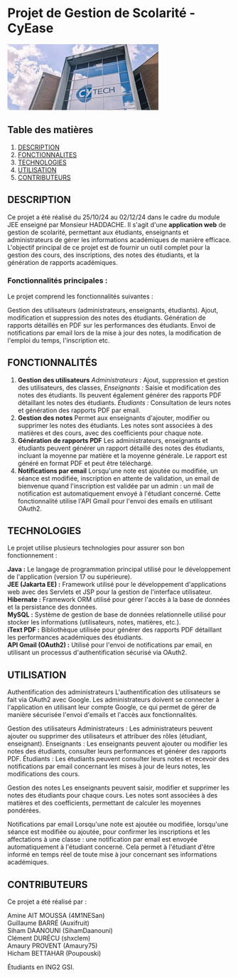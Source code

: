 # Projet de Gestion de Scolarité - **CyEase**

![alt_text](https://github.com/Auxifruit/ProjetGestionJEE/blob/main/banner.jpg)

## Table des matières
1. [DESCRIPTION](#description)
2. [FONCTIONNALITES](#fonctionnalités)
3. [TECHNOLOGIES](#technologies)
4. [UTILISATION](#utilisation)
5. [CONTRIBUTEURS](#contributeurs)

## DESCRIPTION
Ce projet a été réalisé du 25/10/24 au 02/12/24 dans le cadre du module JEE enseigné par Monsieur HADDACHE. Il s'agit d'une **application web** de gestion de scolarité, permettant aux étudiants, enseignants et administrateurs de gérer les informations académiques de manière efficace. L'objectif principal de ce projet est de fournir un outil complet pour la gestion des cours, des inscriptions, des notes des étudiants, et la génération de rapports académiques.

### Fonctionnalités principales :
Le projet comprend les fonctionnalités suivantes :

Gestion des utilisateurs (administrateurs, enseignants, étudiants).
Ajout, modification et suppression des notes des étudiants.
Génération de rapports détaillés en PDF sur les performances des étudiants.
Envoi de notifications par email lors de la mise à jour des notes, la modification de l'emploi du temps, l'inscription etc.

## FONCTIONNALITÉS

1. **Gestion des utilisateurs**
   _Administrateurs :_ Ajout, suppression et gestion des utilisateurs, des classes, 
   _Enseignants :_ Saisie et modification des notes des étudiants. Ils peuvent également générer des rapports PDF détaillant les notes des étudiants.
   _Étudiants :_ Consultation de leurs notes et génération des rapports PDF par email.
2. **Gestion des notes**
   Permet aux enseignants d'ajouter, modifier ou supprimer les notes des étudiants.
   Les notes sont associées à des matières et des cours, avec des coefficients pour chaque note.
3. **Génération de rapports PDF**
   Les administrateurs, enseignants et étudiants peuvent générer un rapport détaillé des notes des étudiants, incluant la moyenne par matière et la moyenne générale.
   Le rapport est généré en format PDF et peut être téléchargé.
4. **Notifications par email**
   Lorsqu'une note est ajoutée ou modifiée, un séance est modifiée, inscription en attente de validation, un email de bienvenue quand l'inscription est validée par un admin : un mail de notification est automatiquement envoyé à l'étudiant concerné. Cette fonctionnalité utilise l'API Gmail pour l'envoi des emails en utilisant OAuth2.

## TECHNOLOGIES

Le projet utilise plusieurs technologies pour assurer son bon fonctionnement :

**Java :** Le langage de programmation principal utilisé pour le développement de l'application (version 17 ou supérieure).  
**JEE (Jakarta EE) :** Framework utilisé pour le développement d'applications web avec des Servlets et JSP pour la gestion de l'interface utilisateur.  
**Hibernate :** Framework ORM utilisé pour gérer l'accès à la base de données et la persistance des données.  
**MySQL :** Système de gestion de base de données relationnelle utilisé pour stocker les informations (utilisateurs, notes, matières, etc.).  
**iText PDF :** Bibliothèque utilisée pour générer des rapports PDF détaillant les performances académiques des étudiants.  
**API Gmail (OAuth2) :** Utilisé pour l'envoi de notifications par email, en utilisant un processus d'authentification sécurisé via OAuth2.  

## UTILISATION
Authentification des administrateurs
L'authentification des utilisateurs se fait via OAuth2 avec Google. Les administrateurs doivent se connecter à l'application en utilisant leur compte Google, ce qui permet de gérer de manière sécurisée l'envoi d'emails et l'accès aux fonctionnalités.

Gestion des utilisateurs
Administrateurs : Les administrateurs peuvent ajouter ou supprimer des utilisateurs et attribuer des rôles (étudiant, enseignant).
Enseignants : Les enseignants peuvent ajouter ou modifier les notes des étudiants, consulter leurs performances et générer des rapports PDF.
Étudiants : Les étudiants peuvent consulter leurs notes et recevoir des notifications par email concernant les mises à jour de leurs notes, les modifications des cours.

Gestion des notes
Les enseignants peuvent saisir, modifier et supprimer les notes des étudiants pour chaque cours. Les notes sont associées à des matières et des coefficients, permettant de calculer les moyennes pondérées.

Notifications par email
Lorsqu'une note est ajoutée ou modifiée, lorsqu'une séance est modifiée ou ajoutée, pour confirmer les inscriptions et les affectations à une classe : une notification par email est envoyée automatiquement à l'étudiant concerné. Cela permet à l'étudiant d'être informé en temps réel de toute mise à jour concernant ses informations académiques.

## CONTRIBUTEURS
Ce projet a été réalisé par :

Amine AIT MOUSSA (4M1NESan)  
Guillaume BARRÉ (Auxifruit)  
Siham DAANOUNI (SihamDaanouni)  
Clément DURÉCU (shxclem)  
Amaury PROVENT (Amaury75)  
Hicham BETTAHAR (Poupouski)

Étudiants en ING2 GSI.

